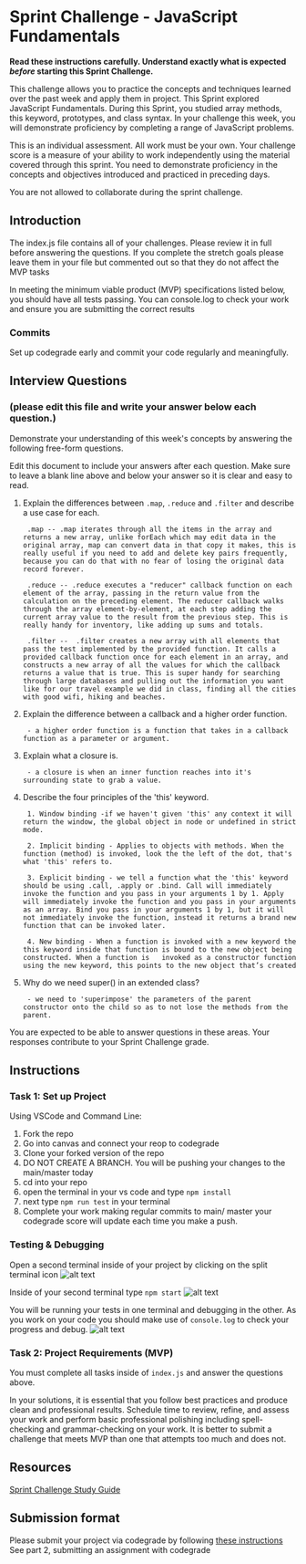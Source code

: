 # Sprint Challenge - JavaScript Fundamentals

**Read these instructions carefully. Understand exactly what is expected _before_ starting this Sprint Challenge.**

This challenge allows you to practice the concepts and techniques learned over the past week and apply them in project. This Sprint explored JavaScript Fundamentals. During this Sprint, you studied array methods, this keyword, prototypes, and class syntax. In your challenge this week, you will demonstrate proficiency by completing a range of JavaScript problems.

This is an individual assessment. All work must be your own. Your challenge score is a measure of your ability to work independently using the material covered through this sprint. You need to demonstrate proficiency in the concepts and objectives introduced and practiced in preceding days.

You are not allowed to collaborate during the sprint challenge. 

## Introduction

The index.js file contains all of your challenges. Please review it in full before answering the questions. If you complete the stretch goals please leave them in your file but commented out so that they do not affect the MVP tasks 

In meeting the minimum viable product (MVP) specifications listed below, you should have all tests passing. You can console.log to check your work and ensure you are submitting the correct results 

### Commits

Set up codegrade early and commit your code regularly and meaningfully. 

## Interview Questions
### (please edit this file and write your answer below each question.)
Demonstrate your understanding of this week's concepts by answering the following free-form questions.

Edit this document to include your answers after each question. Make sure to leave a blank line above and below your answer so it is clear and easy to read.

1. Explain the differences between `.map`, `.reduce` and `.filter` and describe a use case for each. 

        .map -- .map iterates through all the items in the array and returns a new array, unlike forEach which may edit data in the original array, map can convert data in that copy it makes, this is really useful if you need to add and delete key pairs frequently, because you can do that with no fear of losing the original data record forever. 

        .reduce -- .reduce executes a "reducer" callback function on each element of the array, passing in the return value from the calculation on the preceding element. The reducer callback walks through the array element-by-element, at each step adding the current array value to the result from the previous step. This is really handy for inventory, like adding up sums and totals.

        .filter --  .filter creates a new array with all elements that pass the test implemented by the provided function. It calls a provided callback function once for each element in an array, and constructs a new array of all the values for which the callback returns a value that is true. This is super handy for searching through large databases and pulling out the information you want like for our travel example we did in class, finding all the cities with good wifi, hiking and beaches. 





2. Explain the difference between a callback and a higher order function.

        - a higher order function is a function that takes in a callback function as a parameter or argument. 

3. Explain what a closure is.

        - a closure is when an inner function reaches into it's surrounding state to grab a value. 

4. Describe the four principles of the 'this' keyword.

        1. Window binding -if we haven't given 'this' any context it will return the window, the global object in node or undefined in strict mode.

        2. Implicit binding - Applies to objects with methods. When the function (method) is invoked, look the the left of the dot, that's what 'this' refers to.

        3. Explicit binding - we tell a function what the 'this' keyword should be using .call, .apply or .bind. Call will immediately invoke the function and you pass in your arguments 1 by 1. Apply will immediately invoke the function and you pass in your arguments as an array. Bind you pass in your arguments 1 by 1, but it will not immediately invoke the function, instead it returns a brand new function that can be invoked later.

        4. New binding - When a function is invoked with a new keyword the this keyword inside that function is bound to the new object being constructed. When a function is   invoked as a constructor function using the new keyword, this points to the new object that’s created


5. Why do we need super() in an extended class?

        - we need to 'superimpose' the parameters of the parent constructor onto the child so as to not lose the methods from the parent. 

You are expected to be able to answer questions in these areas. Your responses contribute to your Sprint Challenge grade. 

## Instructions

### Task 1: Set up Project

Using VSCode and Command Line:


1. Fork the repo
2. Go into canvas and connect your reop to codegrade
3. Clone your forked version of the repo
4. DO NOT CREATE A BRANCH. You will be pushing your changes to the main/master today
5. cd into your repo
6. open the terminal in your vs code and type `npm install`
7. next type `npm run test` in your terminal
8. Complete your work making regular commits to main/ master your codegrade score will update each time you make a push.


### Testing & Debugging

Open a second terminal inside of your project by clicking on the split terminal icon
![alt text](assets/split_terminal.png "Split Terminal")

Inside of your second terminal type `npm start` 
![alt text](assets/npm_start.png "type npm start")

You will be running your tests in one terminal and debugging in the other. As you work on your code you should make use of `console.log` to check your progress and debug.
![alt text](assets/tests_debug_terminal_final.png "your terminal should look like this")

### Task 2: Project Requirements (MVP)

You must complete all tasks inside of `index.js` and answer the questions above.

In your solutions, it is essential that you follow best practices and produce clean and professional results. Schedule time to review, refine, and assess your work and perform basic professional polishing including spell-checking and grammar-checking on your work. It is better to submit a challenge that meets MVP than one that attempts too much and does not.

## Resources
 
 [Sprint Challenge Study Guide](https://www.notion.so/lambdaschool/Unit-1-Sprint-3-Study-Guide-033a9a00659a4ef98c12eb97e49a6110)

## Submission format

Please submit your project via codegrade by following [these instructions](https://lambdaschool.notion.site/lambdaschool/Lambda-School-Git-Flow-Step-by-step-269f68ae3bf64eb689a8328715a179f9) See part 2, submitting an assignment with codegrade
